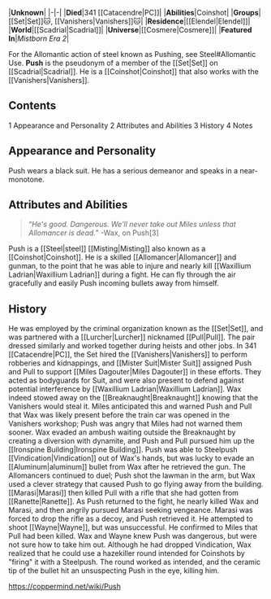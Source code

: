 |**Unknown**|
|-|-|
|**Died**|341 [[Catacendre\|PC]]|
|**Abilities**|Coinshot|
|**Groups**|[[Set\|Set]]🐱︎, [[Vanishers\|Vanishers]]🐱︎|
|**Residence**|[[Elendel\|Elendel]]|
|**World**|[[Scadrial\|Scadrial]]|
|**Universe**|[[Cosmere\|Cosmere]]|
|**Featured In**|*Mistborn Era 2*|

For the Allomantic action of steel known as Pushing, see Steel#Allomantic Use.
**Push** is the pseudonym of a member of the [[Set\|Set]] on [[Scadrial\|Scadrial]]. He is a [[Coinshot\|Coinshot]] that also works with the [[Vanishers\|Vanishers]].

## Contents

1 Appearance and Personality
2 Attributes and Abilities
3 History
4 Notes


## Appearance and Personality
Push wears a black suit. He has a serious demeanor and speaks in a near-monotone.

## Attributes and Abilities
>“*He's good. Dangerous. We’ll never take out Miles unless that Allomancer is dead.*”
\-Wax, on Push[3]


Push is a [[Steel\|steel]] [[Misting\|Misting]] also known as a [[Coinshot\|Coinshot]]. He is a skilled [[Allomancer\|Allomancer]] and gunman, to the point that he was able to injure and nearly kill [[Waxillium Ladrian\|Waxillium Ladrian]] during a fight. He can fly through the air gracefully and easily Push incoming bullets away from himself.

## History
He was employed by the criminal organization known as the [[Set\|Set]], and was partnered with a [[Lurcher\|Lurcher]] nicknamed [[Pull\|Pull]]. The pair dressed similarly and worked together during heists and other jobs.
In 341 [[Catacendre\|PC]], the Set hired the [[Vanishers\|Vanishers]] to perform robberies and kidnappings, and [[Mister Suit\|Mister Suit]] assigned Push and Pull to support [[Miles Dagouter\|Miles Dagouter]] in these efforts. They acted as bodyguards for Suit, and were also present to defend against potential interference by [[Waxillium Ladrian\|Waxillium Ladrian]].
Wax indeed stowed away on the [[Breaknaught\|Breaknaught]] knowing that the Vanishers would steal it. Miles anticipated this and warned Push and Pull that Wax was likely present before the train car was opened in the Vanishers workshop; Push was angry that Miles had not warned them sooner. Wax evaded an ambush waiting outside the Breaknaught by creating a diversion with dynamite, and Push and Pull pursued him up the [[Ironspine Building\|Ironspine Building]]. Push was able to Steelpush [[Vindication\|Vindication]] out of Wax's hands, but was lucky to evade an [[Aluminum\|aluminum]] bullet from Wax after he retrieved the gun. The Allomancers continued to duel; Push shot the lawman in the arm, but Wax used a clever strategy that caused Push to go flying away from the building.
[[Marasi\|Marasi]] then killed Pull with a rifle that she had gotten from [[Ranette\|Ranette]]. As Push returned to the fight, he nearly killed Wax and Marasi, and then angrily pursued Marasi seeking vengeance. Marasi was forced to drop the rifle as a decoy, and Push retrieved it. He attempted to shoot [[Wayne\|Wayne]], but was unsuccessful. He confirmed to Miles that Pull had been killed.
Wax and Wayne knew Push was dangerous, but were not sure how to take him out. Although he had dropped Vindication, Wax realized that he could use a hazekiller round intended for Coinshots by "firing" it with a Steelpush. The round worked as intended, and the ceramic tip of the bullet hit an unsuspecting Push in the eye, killing him.



https://coppermind.net/wiki/Push